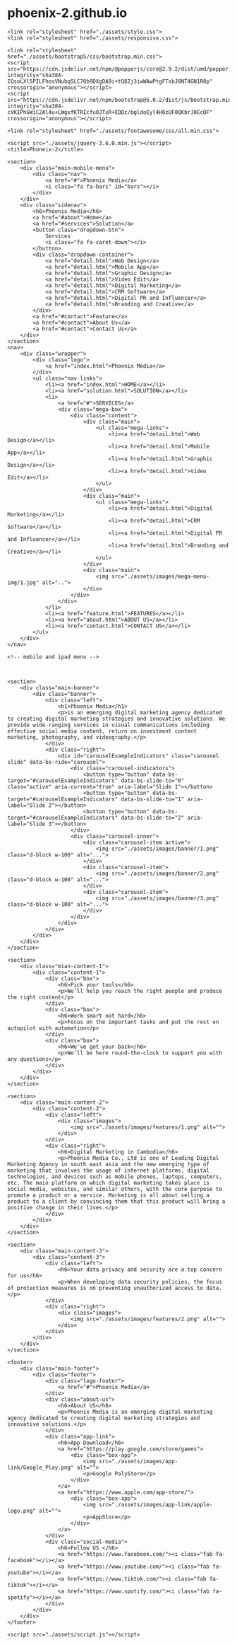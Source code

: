 # phoenix-2.github.io
<!DOCTYPE html>
<html lang="en">
<head>
    <meta charset="UTF-8">
    <meta http-equiv="X-UA-Compatible" content="IE=edge">
    <meta name="viewport" content="width=device-width, initial-scale=1.0">

    <link rel="stylesheet" href="./assets/style.css">
    <link rel="stylesheet" href="./assets/responsive.css">

    <link rel="stylesheet" href="./assets/bootstrap5/css/bootstrap.min.css">
    <script src="https://cdn.jsdelivr.net/npm/@popperjs/core@2.9.2/dist/umd/popper.min.js" integrity="sha384-IQsoLXl5PILFhosVNubq5LC7Qb9DXgDA9i+tQ8Zj3iwWAwPtgFTxbJ8NT4GN1R8p" crossorigin="anonymous"></script>
    <script src="https://cdn.jsdelivr.net/npm/bootstrap@5.0.2/dist/js/bootstrap.min.js" integrity="sha384-cVKIPhGWiC2Al4u+LWgxfKTRIcfu0JTxR+EQDz/bgldoEyl4H0zUF0QKbrJ0EcQF" crossorigin="anonymous"></script>
    
    <link rel="stylesheet" href="./assets/fontawesome/css/all.min.css">

    <script src="./assets/jquery-3.6.0.min.js"></script>
    <title>Phoneix-2</title>
</head>
<body>

    <section>
        <div class="main-mobile-menu">
            <div class="nav">
                <a href="#">Phoenix Media</a>
                <i class="fa fa-bars" id="bars"></i>
            </div>
        </div>
        <div class="sidenav">
            <h6>Phoenix Media</h6>
            <a href="#about">Home</a>
            <a href="#services">Solution</a>
            <button class="dropdown-btn">
                Services
                <i class="fa fa-caret-down"></i>
            </button>
            <div class="dropdown-container">
                <a href="detail.html">Web Design</a>
                <a href="detail.html">Mobile App</a>
                <a href="detail.html">Graphic Design</a>
                <a href="detail.html">Video Edit</a>
                <a href="detail.html">Digital Marketing</a>
                <a href="detail.html">CRM Software</a>
                <a href="detail.html">Digital PR and Influencer</a>
                <a href="detail.html">Branding and Creative</a>
            </div>
            <a href="#contact">Feature</a>
            <a href="#contact">About Us</a>
            <a href="#contact">Contact Us</a>
        </div>
    </section>
    <nav>
        <div class="wrapper">
            <div class="logo">
                <a href="index.html">Phoenix Media</a>
            </div>
            <ul class="nav-links">
                <li><a href="index.html">HOME</a></li>
                <li><a href="solution.html">SOLUTION</a></li>
                <li>
                    <a href="#">SERVICES</a>
                    <div class="mega-box">
                        <div class="content">
                            <div class="main">
                                <ul class="mega-links">
                                    <li><a href="detail.html">Web Design</a></li>
                                    <li><a href="detail.html">Mobile App</a></li>
                                    <li><a href="detail.html">Graphic Design</a></li>
                                    <li><a href="detail.html">Video Edit</a></li>
                                </ul>
                            </div>
                            <div class="main">
                                <ul class="mega-links">
                                    <li><a href="detail.html">Digital Marketing</a></li>
                                    <li><a href="detail.html">CRM Software</a></li>
                                    <li><a href="detail.html">Digital PR and Influencer</a></li>
                                    <li><a href="detail.html">Branding and Creative</a></li>
                                </ul>
                            </div>
                            <div class="main">
                                <img src="./assets/images/mega-menu-img/1.jpg" alt="..">
                            </div>
                        </div>
                    </div>
                </li>
                <li><a href="feature.html">FEATURES</a></li>
                <li><a href="about.html">ABOUT US</a></li>
                <li><a href="contact.html">CONTACT US</a></li>
            </ul>
        </div>
    </nav>

    <!-- mobile and ipad menu -->
    


    <section>
        <div class="main-banner">
            <div class="banner">
                <div class="left">
                    <h1>Phoenix Media</h1>
                    <p>is an emerging digital marketing agency dedicated to creating digital marketing strategies and innovative solutions. We provide wide-ranging services in visual communications including effective social media content, return on investment content marketing, photography, and videography.</p>
                </div>
                <div class="right">
                    <div id="carouselExampleIndicators" class="carousel slide" data-bs-ride="carousel">
                        <div class="carousel-indicators">
                            <button type="button" data-bs-target="#carouselExampleIndicators" data-bs-slide-to="0" class="active" aria-current="true" aria-label="Slide 1"></button>
                            <button type="button" data-bs-target="#carouselExampleIndicators" data-bs-slide-to="1" aria-label="Slide 2"></button>
                            <button type="button" data-bs-target="#carouselExampleIndicators" data-bs-slide-to="2" aria-label="Slide 3"></button>
                        </div>
                        <div class="carousel-inner">
                            <div class="carousel-item active">
                                <img src="./assets/images/banner/1.png" class="d-block w-100" alt="...">
                            </div>
                            <div class="carousel-item">
                                <img src="./assets/images/banner/2.png" class="d-block w-100" alt="...">
                            </div>
                            <div class="carousel-item">
                                <img src="./assets/images/banner/3.png" class="d-block w-100" alt="...">
                            </div>
                        </div>
                    </div>
                </div>
            </div>
        </div>
    </section>

    <section>
        <div class="mian-content-1">
            <div class="content-1">
                <div class="box">
                    <h6>Pick your tools</h6>
                    <p>We’ll help you reach the right people and produce the right content</p>
                </div>
                <div class="box">
                    <h6>Work smart not hard</h6>
                    <p>Focus on the important tasks and put the rest on autopilot with automation</p>
                </div>
                <div class="box">
                    <h6>We've got your back</h6>
                    <p>We’ll be here round-the-clock to support you with any questions</p>
                </div>
            </div>
        </div>
    </section>

    <section>
        <div class="main-content-2">
            <div class="content-2">
                <div class="left">
                    <div class="images">
                        <img src="./assets/images/features/1.png" alt="">
                    </div>
                </div>
                <div class="right">
                    <h6>Digital Marketing in Cambodia</h6>
                    <p>Phoenix Media Co., Ltd is one of Leading Digital Marketing Agency in south east asia and the new emerging type of marketing that involves the usage of internet platforms, digital technologies, and devices such as mobile phones, laptops, computers, etc. The main platform on which digital marketing takes place is social media, websites, and similar others, with the core purpose to promote a product or a service. Marketing is all about selling a product to a client by convincing them that this product will bring a positive change in their lives.</p>
                </div>
            </div>
        </div>
    </section>

    <section>
        <div class="main-content-3">
            <div class="content-3">
                <div class="left">
                    <h6>Your data privacy and security are a top concern for us</h6>
                    <p>When developing data security policies, the focus of protection measures is on preventing unauthorized access to data.</p>
                </div>
                <div class="right">
                    <div class="images">
                        <img src="./assets/images/features/2.png" alt="">
                    </div>
                </div>
            </div>
        </div>
    </section>

    <footer>
        <div class="main-footer">
            <div class="footer">
                <div class="logo-footer">
                    <a href="#">Phoenix Media</a>
                </div>
                <div class="about-us">
                    <h6>About US</h6>
                    <p>Phoenix Media is an emerging digital marketing agency dedicated to creating digital marketing strategies and innovative solutions.</p>
                </div>
                <div class="app-link">
                    <h6>App Download</h6>
                    <a href="https://play.google.com/store/games">
                        <div class="box-app">
                            <img src="./assets/images/app-link/Google_Play.png" alt="">
                            <p>Google PalyStore</p>
                        </div>
                    </a>
                    <a href="https://www.apple.com/app-store/">
                        <div class="box-app">
                            <img src="./assets/images/app-link/apple-logo.png" alt="">
                            <p>AppStore</p>
                        </div>
                    </a>
                </div>
                <div class="social-media">
                    <h6>Follow US </h6>
                    <a href="https://www.facebook.com/"><i class="fab fa-facebook"></i></a>
                    <a href="https://www.youtube.com/"><i class="fab fa-youtube"></i></a>
                    <a href="https://www.tiktok.com/"><i class="fab fa-tiktok"></i></a>
                    <a href="https://www.spotify.com/"><i class="fab fa-spotify"></i></a>
                </div>
            </div>
        </div>
    </footer>
    
    <script src="./assets/script.js"></script>
</body>
</html>
